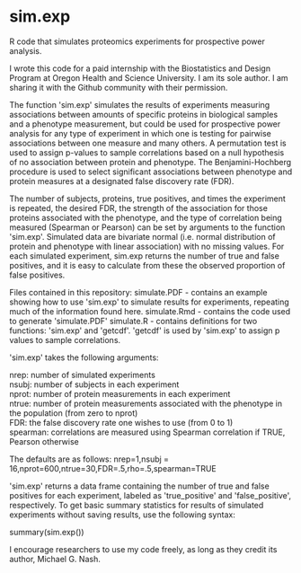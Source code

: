 # sim.exp
R code that simulates proteomics experiments for prospective power analysis.

I wrote this code for a paid internship with the Biostatistics and Design Program at Oregon Health and Science University. I am its sole author. I am sharing it with the Github community with their permission.

The function 'sim.exp' simulates the results of experiments measuring associations between amounts of specific proteins in biological samples and a phenotype measurement, but could be used for prospective power analysis for any type of experiment in which one is testing for pairwise associations between one measure and many others. A permutation test is used to assign p-values to sample correlations based on a null hypothesis of no association between protein and phenotype. The Benjamini-Hochberg procedure is used to select significant associations between phenotype and protein measures at a designated false discovery rate (FDR). 

The number of subjects, proteins, true positives, and times the experiment is repeated, the desired FDR, the strength of the association for those proteins associated with the phenotype, and the type of correlation being measured (Spearman or Pearson) can be set by arguments to the function 'sim.exp'. Simulated data are bivariate normal (i.e. normal distribution of protein and phenotype with linear association) with no missing values. For each simulated experiment, sim.exp returns the number of true and false positives, and it is easy to calculate from these the observed proportion of false positives.

Files contained in this repository:
simulate.PDF - contains an example showing how to use 'sim.exp' to simulate results for experiments, repeating much of the information found here. 
simulate.Rmd - contains the code used to generate 'simulate.PDF'
simulate.R - contains definitions for two functions: 'sim.exp' and 'getcdf'. 'getcdf' is used by 'sim.exp' to assign p values to sample correlations. 

'sim.exp' takes the following arguments:

nrep: number of simulated experiments  
nsubj: number of subjects in each experiment  
nprot: number of protein measurements in each experiment  
ntrue: number of protein measurements associated with the phenotype in the population (from zero to nprot)  
FDR: the false discovery rate one wishes to use (from 0 to 1)  
spearman: correlations are measured using Spearman correlation if TRUE, Pearson otherwise  

The defaults are as follows: nrep=1,nsubj = 16,nprot=600,ntrue=30,FDR=.5,rho=.5,spearman=TRUE

'sim.exp' returns a data frame containing the number of true and false positives for each experiment, labeled as 'true_positive' and 'false_positive', respectively. To get basic summary statistics for results of simulated experiments without saving results, use the following syntax:

summary(sim.exp())

I encourage researchers to use my code freely, as long as they credit its author, Michael G. Nash.
